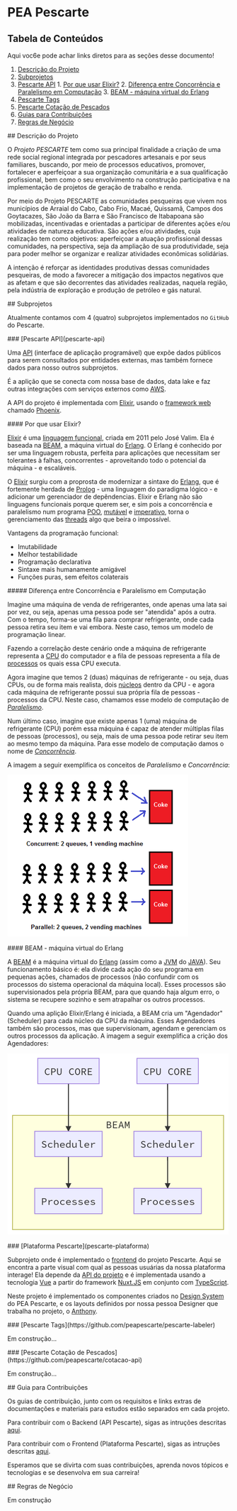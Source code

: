 # PEA Pescarte

## Tabela de Conteúdos

Aqui voc6e pode achar links diretos para as seções desse documento!

1. [Descrição do Projeto](#description)
2. [Subprojetos](#subprojects)
  1. [Pescarte API](#api)
    1. [Por que usar Elixir?](#why-elixir)
    2. [Diferença entre Concorrência e Paralelismo em Computação](#concurrency-parallelism)
    3. [BEAM - máquina virtual do Erlang](#beam)
  2. [Pescarte Tags](#labeler)
  3. [Pescarte Cotação de Pescados](#price)
3. [Guias para Contribuições](#contribution-guides)
4. [Regras de Negócio](#business-rules)

<a id="description" />
## Descrição do Projeto

O _Projeto PESCARTE_ tem como sua principal finalidade a criação de uma rede social regional integrada por pescadores artesanais e por seus familiares, buscando, por meio de processos educativos, promover, fortalecer e aperfeiçoar a sua organização comunitária e a sua qualificação profissional, bem como o seu envolvimento na construção participativa e na implementação de projetos de geração de trabalho e renda.

Por meio do Projeto PESCARTE as comunidades pesqueiras que vivem nos municípios de Arraial do Cabo, Cabo Frio, Macaé, Quissamã, Campos dos Goytacazes, São João da Barra e São Francisco de Itabapoana são mobilizadas, incentivadas e orientadas a participar de diferentes ações e/ou atividades de natureza educativa. São ações e/ou atividades, cuja realização tem como objetivos: aperfeiçoar a atuação profissional dessas comunidades, na perspectiva, seja da ampliação de sua produtividade, seja para poder melhor se organizar e realizar atividades econômicas solidárias.

A intenção é reforçar as identidades produtivas dessas comunidades pesqueiras, de modo a favorecer a mitigação dos impactos negativos que as afetam e que são decorrentes das atividades realizadas, naquela região, pela indústria de exploração e produção de petróleo e gás natural.

<a id="subprojects" />
## Subprojetos

Atualmente contamos com 4 (quatro) subprojetos implementados no `GitHub` do Pescarte.

<a id="api" />
### [Pescarte API](pescarte-api)

Uma [API](api-meaning) (interface de aplicação programável) que expõe dados públicos para serem consultados por entidades externas, mas também fornece dados para nosso outros subprojetos.

É a aplição que se conecta com nossa base de dados, data lake e faz outras integrações com serviços externos como [AWS](aws-meaning).

A API do projeto é implementada com [Elixir](elixir-site), usando o [framework web](framework-meaning) chamado [Phoenix](phoenix-site).

<a id="why-elixir" />
#### Por que usar Elixir?

[Elixir](elixir-site) é uma [linguagem funcional](functional-prog), criada em 2011 pelo José Valim. Ela é baseada na [BEAM](beam-meaning), a máquina virtual do [Erlang](erlang-meaning). O Erlang é conhecido por ser uma linguagem robusta, perfeita para aplicações que necessitam ser tolerantes à falhas, concorrentes - aproveitando todo o potencial da máquina - e escaláveis.

O [Elixir](elixir-site) surgiu com a proprosta de modernizar a sintaxe do [Erlang](erlang-meaning), que é fortemente herdada de [Prolog](prolog-meaning) - uma linguagem do paradigma lógico - e adicionar um gerenciador de depêndencias. Elixir e Erlang não são linguagens funcionais porque querem ser, e sim pois a concorrência e paralelismo num programa [POO](oop-meaning), [mutável](immutability) e [imperativo](imperative-prog), torna o gerenciamento das [threads](thread-meaning) algo que beira o impossível.

Vantagens da programação funcional:

- Imutabilidade
- Melhor testabilidade
- Programação declarativa
- Sintaxe mais humanamente amigável
- Funções puras, sem efeitos colaterais

<a id="concurrency-parallelism" />
##### Diferença entre Concorrência e Paralelismo em Computação

Imagine uma máquina de venda de refrigerantes, onde apenas uma lata sai por vez, ou seja, apenas uma pessoa pode ser "atendida" após a outra. Com o tempo, forma-se uma fila para comprar refrigerante, onde cada pessoa retira seu item e vai embora. Neste caso, temos um modelo de programação linear.

Fazendo a correlação deste cenário onde a máquina de refrigerante representa a [CPU](cpu-meaning) do computador e a fila de pessoas representa a fila de [processos](https://pt.wikipedia.org/wiki/Processo_(inform%C3%A1tica)) os quais essa CPU executa.

Agora imagine que temos 2 (duas) máquinas de refrigerante - ou seja, duas CPUs, ou de forma mais realista, dois [núcleos](https://canaltech.com.br/hardware/como-ativar-os-nucleos-do-processador/) dentro da CPU - e agora cada máquina de refrigerante possui sua própria fila de pessoas - processos da CPU. Neste caso, chamamos esse modelo de computação de [_Paralelismo_](paralel-meaning).

Num último caso, imagine que existe apenas 1 (uma) máquina de refrigerante (CPU) porém essa máquina é capaz de atender múltiplas filas de pessoas (processos), ou seja, mais de uma pessoa pode retirar seu item ao mesmo tempo da máquina. Para esse modelo de computação damos o nome de [_Concorrência_](concurrency-meaning).

A imagem a seguir exemplifica os conceitos de _Paralelismo_ e _Concorrência_:

![conceitos de paralelismo e concorrêencia](../assets/concorrencia_paralelismo.png)

<a id="beam" />
#### BEAM - máquina virtual do Erlang

A [BEAM](beam-meaning) é a máquina virtual do [Erlang](erlang-meaning) (assim como a [JVM](jvm-meaning) do [JAVA](java-meaning)). Seu funcionamento básico é: ela divide cada ação do seu programa em pequenas ações, chamados de processos (não confundir com os processos do sistema operacional da máquina local). Esses processos são supervisionados pela própria BEAM, para que quando haja algum erro, o sistema se recupere sozinho e sem atrapalhar os outros processos.

Quando uma aplição Elixir/Erlang é iniciada, a BEAM cria um "Agendador" (Scheduler) para cada núcleo da CPU da máquina. Esses Agendadores também são processos, mas que supervisionam, agendam e gerenciam os outros processos da aplicação. A imagem a seguir exemplifica a crição dos Agendadores:

![BEAM schedulers](../assets/beam_schedulers.png)

<a id="frontend" />
### [Plataforma Pescarte](pescarte-plataforma)

Subprojeto onde é implementado o [frontend](frontend-meaning) do projeto Pescarte. Aqui se encontra a parte visual com qual as pessoas usuárias da nossa plataforma interage! Ela depende da [API do projeto](pescarte-api) e é implementada usando a tecnologia [Vue](vue-meaning) a partir do framework [Nuxt.JS](nuxt-meaning) em conjunto com [TypeScript](ts-meaning).

Neste projeto é implementado os componentes criados no [Design System](ds-meaning) do PEA Pescarte, e os layouts definidos por nossa pessoa Designer que trabalha no projeto, o [Anthony](https://www.linkedin.com/in/anthonyymuller/).

<a id="labeler" />
### [Pescarte Tags](https://github.com/peapescarte/pescarte-labeler)

Em construção...

<a id="price" />
### [Pescarte Cotação de Pescados](https://github.com/peapescarte/cotacao-api)

Em construção...

<a id="contribution-guides" />
## Guia para Contribuições

Os guias de contribuição, junto com os requisitos e links extras de documentações e materiais para estudos estão separados em cada projeto.

Para contribuir com o Backend (API Pescarte), sigas as intruções descritas [aqui](https://github.com/peapescarte/pescarte-api/blob/main/CONTRIBUTING.md).

Para contribuir com o Frontend (Plataforma Pescarte), sigas as intruções descritas [aqui](https://github.com/peapescarte/pescarte-plataforma/blob/main/CONTRIBUTING.md).

Esperamos que se divirta com suas contribuições, aprenda novos tópicos e tecnologias e se desenvolva em sua carreira!

<a id="business-rules" />
## Regras de Negócio

Em construção

<!-- links alias -->
[api-meaning]: https://www.techtudo.com.br/listas/2020/06/o-que-e-api-e-para-que-serve-cinco-perguntas-e-respostas.ghtml
[aws-meaning]: https://aws.amazon.com/pt/what-is-aws/
[beam-meaning]: https://www.erlang.org/blog/a-brief-beam-primer/
[cpu-meaning]: https://pt.wikipedia.org/wiki/Unidade_central_de_processamento
[core-meaning]: https://canaltech.com.br/hardware/como-ativar-os-nucleos-do-processador/
[erlang-meaning]: https://coodesh.com/blog/dicionario/o-que-e-erlang/
[pescarte-api]: https://github.com/peapescarte/pescarte-api
[pescarte-plataforma]: https://github.com/peapescarte/pescarte-plataforma
[process-meaning]: https://pt.wikipedia.org/wiki/Processo_(inform%C3%A1tica)
[elixir-site]: https://elixir-lang.org
[phoenix-site]: https://www.phoenixframework.org
[paralel-meaning]: https://pt.wikipedia.org/wiki/Computa%C3%A7%C3%A3o_paralela
[concurrency-meaning]: (https://pt.wikipedia.org/wiki/Programa%C3%A7%C3%A3o_concorrente)
[framework-meaning]: https://www.lewagon.com/pt-BR/blog/o-que-e-framework
[java-meaning]: https://www.java.com/pt-BR/download/help/whatis_java.html
[jvm-meaning]: https://pt.wikipedia.org/wiki/M%C3%A1quina_virtual_Java
[prolog-meaning]: https://ww2.inf.ufg.br/~eduardo/lp/alunos/prolog/prolog.html
[thread-meaning]: https://pt.wikipedia.org/wiki/Thread_(computa%C3%A7%C3%A3o)
[oop-meaning]: https://www.alura.com.br/artigos/poo-programacao-orientada-a-objetos
[immutability]: https://medium.com/opensanca/imutabilidade-eis-a-quest%C3%A3o-507fde8c6686
[imperative-prog]: https://pt.wikipedia.org/wiki/Programa%C3%A7%C3%A3o_imperativa
[functional-prog]: https://pt.wikipedia.org/wiki/Programa%C3%A7%C3%A3o_funcional
[frontend-meaning]: https://www.totvs.com/blog/developers/front-end/
[vue-meaning]: https://blog.geekhunter.com.br/vue-js-so-vejo-vantagens-e-voce/
[nuxt-meaning]: https://pt.wikipedia.org/wiki/Nuxt.js
[ts-meaning]: https://kenzie.com.br/blog/typescript/
[ds-meaning]: https://brasil.uxdesign.cc/afinal-o-que-%C3%A9-design-system-448c257b0021
